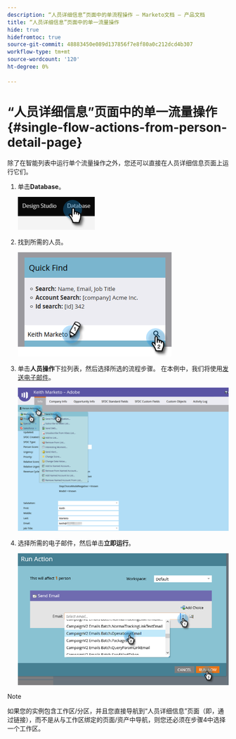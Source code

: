 ```yaml
---
description: “人员详细信息”页面中的单流程操作 — Marketo文档 — 产品文档
title: “人员详细信息”页面中的单一流量操作
hide: true
hidefromtoc: true
source-git-commit: 48883450e089d137856f7e8f80a0c212dcd4b307
workflow-type: tm+mt
source-wordcount: '120'
ht-degree: 0%

---
```


# “人员详细信息”页面中的单一流量操作 {#single-flow-actions-from-person-detail-page}

除了在智能列表中运行单个流量操作之外，您还可以直接在人员详细信息页面上运行它们。

1. 单击&#x200B;**Database**。

   ![](assets/single-flow-actions-from-person-detail-page-1.png)

1. 找到所需的人员。

   ![](assets/single-flow-actions-from-person-detail-page-2.png)

1. 单击&#x200B;**人员操作**&#x200B;下拉列表，然后选择所选的流程步骤。 在本例中，我们将使用[发送电子邮件](/help/marketo/product-docs/core-marketo-concepts/smart-campaigns/flow-actions/send-email.md)。

   ![](assets/single-flow-actions-from-person-detail-page-3.png)

1. 选择所需的电子邮件，然后单击&#x200B;**立即运行**。

   ![](assets/single-flow-actions-from-person-detail-page-4.png)

>[!NOTE]
>
>如果您的实例包含工作区/分区，并且您直接导航到“人员详细信息”页面（即，通过链接），而不是从与工作区绑定的页面/资产中导航，则您还必须在步骤4中选择一个工作区。
